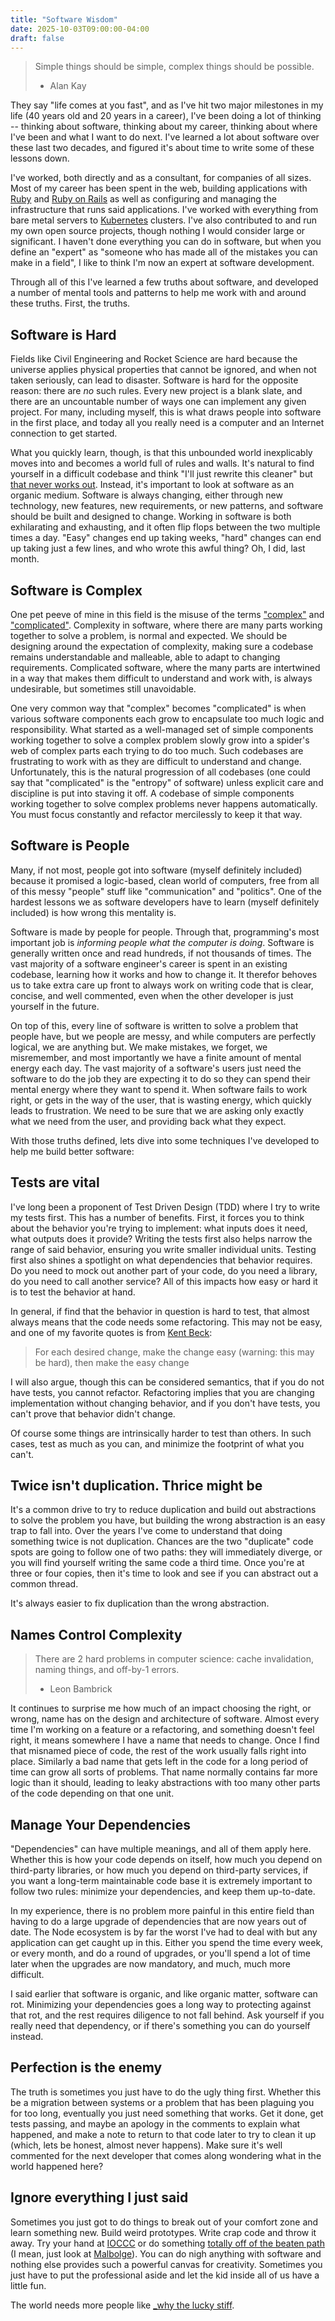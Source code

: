 ```yaml
---
title: "Software Wisdom"
date: 2025-10-03T09:00:00-04:00
draft: false
---
```


> Simple things should be simple, complex things should be possible.
>
>  - Alan Kay

They say "life comes at you fast", and as I've hit two major milestones in my life (40 years old and 20 years in a career), I've been doing a lot of thinking -- thinking about software, thinking about my career, thinking about where I've been and what I want to do next. I've learned a lot about software over these last two decades, and figured it's about time to write some of these lessons down.

I've worked, both directly and as a consultant, for companies of all sizes. Most of my career has been spent in the web, building applications with [Ruby](https://www.ruby-lang.org/) and [Ruby on Rails](https://rubyonrails.org/) as well as configuring and managing the infrastructure that runs said applications. I've worked with everything from bare metal servers to [Kubernetes](https://kubernetes.io/) clusters. I've also contributed to and run my own open source projects, though nothing I would consider large or significant. I haven't done everything you can do in software, but when you define an "expert" as "someone who has made all of the mistakes you can make in a field", I like to think I'm now an expert at software development.

Through all of this I've learned a few truths about software, and developed a number of mental tools and patterns to help me work with and around these truths. First, the truths.

## Software is Hard

Fields like Civil Engineering and Rocket Science are hard because the universe applies physical properties that cannot be ignored, and when not taken seriously, can lead to disaster. Software is hard for the opposite reason: there are *no* such rules. Every new project is a blank slate, and there are an uncountable number of ways one can implement any given project. For many, including myself, this is what draws people into software in the first place, and today all you really need is a computer and an Internet connection to get started.

What you quickly learn, though, is that this unbounded world inexplicably moves into and becomes a world full of rules and walls. It's natural to find yourself in a difficult codebase and think "I'll just rewrite this cleaner" but [that never works out](https://i.programmerhumor.io/2023/12/programmerhumor-io-programming-memes-3eff7a93a6c36ab.jpg). Instead, it's important to look at software as an organic medium. Software is always changing, either through new technology, new features, new requirements, or new patterns, and software should be built and designed to change. Working in software is both exhilarating and exhausting, and it often flip flops between the two multiple times a day. "Easy" changes end up taking weeks, "hard" changes can end up taking just a few lines, and who wrote this awful thing? Oh, I did, last month.

## Software is Complex

One pet peeve of mine in this field is the misuse of the terms ["complex"](https://www.merriam-webster.com/dictionary/complex) and ["complicated"](https://www.merriam-webster.com/dictionary/complicated). Complexity in software, where there are many parts working together to solve a problem, is normal and expected. We should be designing around the expectation of complexity, making sure a codebase remains understandable and malleable, able to adapt to changing requirements. Complicated software, where the many parts are intertwined in a way that makes them difficult to understand and work with, is always undesirable, but sometimes still unavoidable.

One very common way that "complex" becomes "complicated" is when various software components each grow to encapsulate too much logic and responsibility. What started as a well-managed set of simple components working together to solve a complex problem slowly grow into a spider's web of complex parts each trying to do too much. Such codebases are frustrating to work with as they are difficult to understand and change. Unfortunately, this is the natural progression of all codebases (one could say that "complicated" is the "entropy" of software) unless explicit care and discipline is put into staving it off. A codebase of simple components working together to solve complex problems never happens automatically. You must focus constantly and refactor mercilessly to keep it that way.

## Software is People

Many, if not most, people got into software (myself definitely included) because it promised a logic-based, clean world of computers, free from all of this messy "people" stuff like "communication" and "politics". One of the hardest lessons we as software developers have to learn (myself definitely included) is how wrong this mentality is.

Software is made by people for people. Through that, programming's most important job is *informing people what the computer is doing*. Software is generally written once and read hundreds, if not thousands of times. The vast majority of a software engineer's career is spent in an existing codebase, learning how it works and how to change it. It therefor behoves us to take extra care up front to always work on writing code that is clear, concise, and well commented, even when the other developer is just yourself in the future.

On top of this, every line of software is written to solve a problem that people have, but we people are messy, and while computers are perfectly logical, we are anything but. We make mistakes, we forget, we misremember, and most importantly we have a finite amount of mental energy each day. The vast majority of a software's users just need the software to do the job they are expecting it to do so they can spend their mental energy where they want to spend it. When software fails to work right, or gets in the way of the user, that is wasting energy, which quickly leads to frustration. We need to be sure that we are asking only exactly what we need from the user, and providing back what they expect.

With those truths defined, lets dive into some techniques I've developed to help me build better software:

## Tests are vital

I've long been a proponent of Test Driven Design (TDD) where I try to write my tests first. This has a number of benefits. First, it forces you to think about the behavior you're trying to implement: what inputs does it need, what outputs does it provide? Writing the tests first also helps narrow the range of said behavior, ensuring you write smaller individual units. Testing first also shines a spotlight on what dependencies that behavior requires. Do you need to mock out another part of your code, do you need a library, do you need to call another service? All of this impacts how easy or hard it is to test the behavior at hand.

In general, if find that the behavior in question is hard to test, that almost always means that the code needs some refactoring. This may not be easy, and one of my favorite quotes is from [Kent Beck](https://kentbeck.com/):

> For each desired change, make the change easy (warning: this may be hard), then make the easy change

I will also argue, though this can be considered semantics, that if you do not have tests, you cannot refactor. Refactoring implies that you are changing implementation without changing behavior, and if you don't have tests, you can't prove that behavior didn't change.

Of course some things are intrinsically harder to test than others. In such cases, test as much as you can, and minimize the footprint of what you can't.

## Twice isn't duplication. Thrice might be

It's a common drive to try to reduce duplication and build out abstractions to solve the problem you have, but building the wrong abstraction is an easy trap to fall into. Over the years I've come to understand that doing something twice is not duplication. Chances are the two "duplicate" code spots are going to follow one of two paths: they will immediately diverge, or you will find yourself writing the same code a third time. Once you're at three or four copies, then it's time to look and see if you can abstract out a common thread.

It's always easier to fix duplication than the wrong abstraction.

## Names Control Complexity

> There are 2 hard problems in computer science: cache invalidation, naming things, and off-by-1 errors.
>
>  - Leon Bambrick

It continues to surprise me how much of an impact choosing the right, or wrong, name has on the design and architecture of software. Almost every time I'm working on a feature or a refactoring, and something doesn't feel right, it means somewhere I have a name that needs to change. Once I find that misnamed piece of code, the rest of the work usually falls right into place. Similarly a bad name that gets left in the code for a long period of time can grow all sorts of problems. That name normally contains far more logic than it should, leading to leaky abstractions with too many other parts of the code depending on that one unit.

## Manage Your Dependencies

"Dependencies" can have multiple meanings, and all of them apply here. Whether this is how your code depends on itself, how much you depend on third-party libraries, or how much you depend on third-party services, if you want a long-term maintainable code base it is extremely important to follow two rules: minimize your dependencies, and keep them up-to-date.

In my experience, there is no problem more painful in this entire field than having to do a large upgrade of dependencies that are now years out of date. The Node ecosystem is by far the worst I've had to deal with but any application can get caught up in this. Either you spend the time every week, or every month, and do a round of upgrades, or you'll spend a lot of time later when the upgrades are now mandatory, and much, much more difficult.

I said earlier that software is organic, and like organic matter, software can rot. Minimizing your dependencies goes a long way to protecting against that rot, and the rest requires diligence to not fall behind. Ask yourself if you really need that dependency, or if there's something you can do yourself instead.

## Perfection is the enemy

The truth is sometimes you just have to do the ugly thing first. Whether this be a migration between systems or a problem that has been plaguing you for too long, eventually you just need something that works. Get it done, get tests passing, and maybe an apology in the comments to explain what happened, and make a note to return to that code later to try to clean it up (which, lets be honest, almost never happens). Make sure it's well commented for the next developer that comes along wondering what in the world happened here?

## Ignore everything I just said

Sometimes you just got to do things to break out of your comfort zone and learn something new. Build weird prototypes. Write crap code and throw it away. Try your hand at [IOCCC](https://www.ioccc.org/) or do something [totally off of the beaten path](https://en.wikipedia.org/wiki/Esoteric_programming_language) (I mean, just look at [Malbolge](https://en.wikipedia.org/wiki/Malbolge)). You can do nigh anything with software and nothing else provides such a powerful canvas for creativity. Sometimes you just have to put the professional aside and let the kid inside all of us have a little fun.

The world needs more people like [_why the lucky stiff](https://en.wikipedia.org/wiki/Why_the_lucky_stiff).
